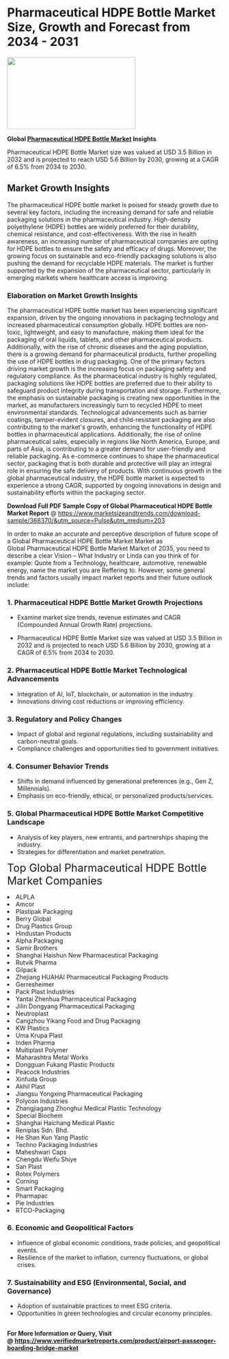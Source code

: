 <H1>Pharmaceutical HDPE Bottle Market Size, Growth and Forecast from 2034 - 2031</H1><img class="aligncenter size-medium wp-image-584254" src="https://thirdeyenews.in/wp-content/uploads/2034/09/Global-Market-Research-300x168.jpeg" alt="" width="300" height="168" /><p><strong>Global&nbsp;<a href="https://www.marketsizeandtrends.com/download-sample/368370/&amp;utm_source=Pulse&amp;utm_medium=203">Pharmaceutical HDPE Bottle Market</a> Insights</strong></p><p>Pharmaceutical HDPE Bottle Market size was valued at USD 3.5 Billion in 2032 and is projected to reach USD 5.6 Billion by 2030, growing at a CAGR of 6.5% from 2034 to 2030.</p><p><h2>Market Growth Insights</h2> The pharmaceutical HDPE bottle market is poised for steady growth due to several key factors, including the increasing demand for safe and reliable packaging solutions in the pharmaceutical industry. High-density polyethylene (HDPE) bottles are widely preferred for their durability, chemical resistance, and cost-effectiveness. With the rise in health awareness, an increasing number of pharmaceutical companies are opting for HDPE bottles to ensure the safety and efficacy of drugs. Moreover, the growing focus on sustainable and eco-friendly packaging solutions is also pushing the demand for recyclable HDPE materials. The market is further supported by the expansion of the pharmaceutical sector, particularly in emerging markets where healthcare access is improving. <h3>Elaboration on Market Growth Insights</h3> The pharmaceutical HDPE bottle market has been experiencing significant expansion, driven by the ongoing innovations in packaging technology and increased pharmaceutical consumption globally. HDPE bottles are non-toxic, lightweight, and easy to manufacture, making them ideal for the packaging of oral liquids, tablets, and other pharmaceutical products. Additionally, with the rise of chronic diseases and the aging population, there is a growing demand for pharmaceutical products, further propelling the use of HDPE bottles in drug packaging. One of the primary factors driving market growth is the increasing focus on packaging safety and regulatory compliance. As the pharmaceutical industry is highly regulated, packaging solutions like HDPE bottles are preferred due to their ability to safeguard product integrity during transportation and storage. Furthermore, the emphasis on sustainable packaging is creating new opportunities in the market, as manufacturers increasingly turn to recycled HDPE to meet environmental standards. Technological advancements such as barrier coatings, tamper-evident closures, and child-resistant packaging are also contributing to the market's growth, enhancing the functionality of HDPE bottles in pharmaceutical applications. Additionally, the rise of online pharmaceutical sales, especially in regions like North America, Europe, and parts of Asia, is contributing to a greater demand for user-friendly and reliable packaging. As e-commerce continues to shape the pharmaceutical sector, packaging that is both durable and protective will play an integral role in ensuring the safe delivery of products. With continuous growth in the global pharmaceutical industry, the HDPE bottle market is expected to experience a strong CAGR, supported by ongoing innovations in design and sustainability efforts within the packaging sector. </p><p><span class=""><strong>Download Full PDF Sample Copy of Global Pharmaceutical HDPE Bottle Market Report</strong> @ <a href="https://www.marketsizeandtrends.com/download-sample/368370/&amp;utm_source=Pulse&amp;utm_medium=203" target="_blank">https://www.marketsizeandtrends.com/download-sample/368370/&amp;utm_source=Pulse&amp;utm_medium=203</a></span></p><p>In order to make an accurate and perceptive description of future scope of a Global&nbsp;Pharmaceutical HDPE Bottle Market Market as Global&nbsp;Pharmaceutical HDPE Bottle Market Market of 2035, you need to describe a clear Vision &ndash; What Industry or Linda can you think of for example: Quote from a Technology, healthcare, automotive, renewable energy, name the market you are Reffering to. However, some general trends and factors usually impact market reports and their future outlook include:</p><h3>1.&nbsp;<strong>Pharmaceutical HDPE Bottle Market Growth Projections</strong></h3><ul><li>Examine market size trends, revenue estimates and CAGR (Compounded Annual Growth Rate) projections.</li><li><p>Pharmaceutical HDPE Bottle Market size was valued at USD 3.5 Billion in 2032 and is projected to reach USD 5.6 Billion by 2030, growing at a CAGR of 6.5% from 2034 to 2030.</p></li></ul><h3>2.&nbsp;<strong>Pharmaceutical HDPE Bottle Market Technological Advancements</strong></h3><ul><li>Integration of AI, IoT, blockchain, or automation in the industry.</li><li>Innovations driving cost reductions or improving efficiency.</li></ul><h3>3.&nbsp;<strong>Regulatory and Policy Changes</strong></h3><ul><li>Impact of global and regional regulations, including sustainability and carbon-neutral goals.</li><li>Compliance challenges and opportunities tied to government initiatives.</li></ul><h3>4.&nbsp;<strong>Consumer Behavior Trends</strong></h3><ul><li>Shifts in demand influenced by generational preferences (e.g., Gen Z, Millennials).</li><li>Emphasis on eco-friendly, ethical, or personalized products/services.</li></ul><h3>5.&nbsp;<strong>Global Pharmaceutical HDPE Bottle Market Competitive Landscape</strong></h3><ul><li>Analysis of key players, new entrants, and partnerships shaping the industry.</li><li>Strategies for differentiation and market penetration.</li></ul><p data-pm-slice="1 1 []"><span style="color: inherit; font-family: inherit; font-size: 25px;">Top Global Pharmaceutical HDPE Bottle Market Companies</span></p><div class="" data-test-id=""><p><li>ALPLA</li><li> Amcor</li><li> Plastipak Packaging</li><li> Berry Global</li><li> Drug Plastics Group</li><li> Hindustan Products</li><li> Alpha Packaging</li><li> Samir Brothers</li><li> Shanghai Haishun New Pharmaceutical Packaging</li><li> Rutvik Pharma</li><li> Gilpack</li><li> Zhejiang HUAHAI Pharmaceutical Packaging Products</li><li> Gerresheimer</li><li> Pack Plast Industries</li><li> Yantai Zhenhua Pharmaceutical Packaging</li><li> Jilin Dongyang Pharmaceutical Packaging</li><li> Neutroplast</li><li> Cangzhou Yikang Food and Drug Packaging</li><li> KW Plastics</li><li> Uma Krupa Plast</li><li> Inden Pharma</li><li> Multiplast Polymer</li><li> Maharashtra Metal Works</li><li> Dongguan Fukang Plastic Products</li><li> Peacock Industries</li><li> Xinfuda Group</li><li> Akhil Plast</li><li> Jiangsu Yongxing Pharmaceutical Packaging</li><li> Polycon Industries</li><li> Zhangjiagang Zhonghui Medical Plastic Technology</li><li> Special Biochem</li><li> Shanghai Haichang Medical Plastic</li><li> Reniplas Sdn. Bhd.</li><li> He Shan Kun Yang Plastic</li><li> Techno Packaging Industries</li><li> Maheshwari Caps</li><li> Chengdu Weifu Shiye</li><li> San Plast</li><li> Rotex Polymers</li><li> Corning</li><li> Smart Packaging</li><li> Pharmapac</li><li> Pie Industries</li><li> RTCO-Packaging</li></p></div><h3>6.&nbsp;<strong>Economic and Geopolitical Factors</strong></h3><ul><li>Influence of global economic conditions, trade policies, and geopolitical events.</li><li>Resilience of the market to inflation, currency fluctuations, or global crises.</li></ul><h3>7.&nbsp;<strong>Sustainability and ESG (Environmental, Social, and Governance)</strong></h3><ul><li>Adoption of sustainable practices to meet ESG criteria.</li><li>Opportunities in green technologies and circular economy principles.</li></ul><h2><strong style="font-size: 14px;">For More Information or Query, Visit @&nbsp;</strong><a style="background-color: #ffffff; font-size: 14px;" href="https://www.marketsizeandtrends.com/report/pharmaceutical-hdpe-bottle-market/" target="_blank">https://www.verifiedmarketreports.com/product/airport-passenger-boarding-bridge-market</a></h2>
